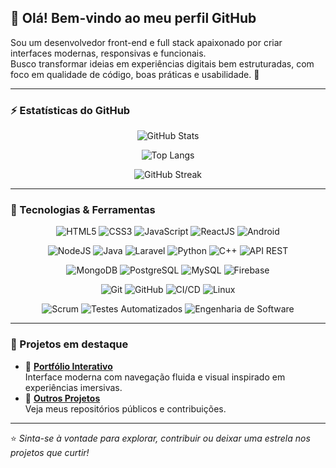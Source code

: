 ## 👋 Olá! Bem-vindo ao meu perfil GitHub

Sou um desenvolvedor front-end e full stack apaixonado por criar interfaces modernas, responsivas e funcionais.  
Busco transformar ideias em experiências digitais bem estruturadas, com foco em qualidade de código, boas práticas e usabilidade. 🚀  

---

### ⚡ Estatísticas do GitHub

<div align="center">

![GitHub Stats](https://github-readme-stats.vercel.app/api?username=felipe-santos-swengineer&show_icons=true&theme=tokyonight&hide_border=true&count_private=true)

![Top Langs](https://github-readme-stats.vercel.app/api/top-langs/?username=felipe-santos-swengineer&layout=compact&theme=tokyonight&hide_border=true)

![GitHub Streak](https://github-readme-streak-stats.herokuapp.com/?user=felipe-santos-swengineer&theme=tokyonight&hide_border=true)

</div>

---

### 🧠 Tecnologias & Ferramentas

<div align="center">

<!-- Front-end -->
![HTML5](https://img.shields.io/badge/HTML5-E34F26?style=for-the-badge&logo=html5&logoColor=white)
![CSS3](https://img.shields.io/badge/CSS3-1572B6?style=for-the-badge&logo=css3&logoColor=white)
![JavaScript](https://img.shields.io/badge/JavaScript-F7DF1E?style=for-the-badge&logo=javascript&logoColor=black)
![ReactJS](https://img.shields.io/badge/ReactJS-20232A?style=for-the-badge&logo=react&logoColor=61DAFB)
![Android](https://img.shields.io/badge/Android-3DDC84?style=for-the-badge&logo=android&logoColor=white)

<!-- Back-end -->
![NodeJS](https://img.shields.io/badge/NodeJS-43853D?style=for-the-badge&logo=node.js&logoColor=white)
![Java](https://img.shields.io/badge/Java-007396?style=for-the-badge&logo=java&logoColor=white)
![Laravel](https://img.shields.io/badge/Laravel-FF2D20?style=for-the-badge&logo=laravel&logoColor=white)
![Python](https://img.shields.io/badge/Python-3776AB?style=for-the-badge&logo=python&logoColor=white)
![C++](https://img.shields.io/badge/C++-00599C?style=for-the-badge&logo=c%2B%2B&logoColor=white)
![API REST](https://img.shields.io/badge/API%20REST-02569B?style=for-the-badge&logo=fastapi&logoColor=white)

<!-- Banco de Dados -->
![MongoDB](https://img.shields.io/badge/MongoDB-47A248?style=for-the-badge&logo=mongodb&logoColor=white)
![PostgreSQL](https://img.shields.io/badge/PostgreSQL-336791?style=for-the-badge&logo=postgresql&logoColor=white)
![MySQL](https://img.shields.io/badge/MySQL-4479A1?style=for-the-badge&logo=mysql&logoColor=white)
![Firebase](https://img.shields.io/badge/Firebase-FFCA28?style=for-the-badge&logo=firebase&logoColor=black)

<!-- DevOps & Versionamento -->
![Git](https://img.shields.io/badge/Git-F05032?style=for-the-badge&logo=git&logoColor=white)
![GitHub](https://img.shields.io/badge/GitHub-181717?style=for-the-badge&logo=github&logoColor=white)
![CI/CD](https://img.shields.io/badge/CI%2FCD-0A0A0A?style=for-the-badge&logo=githubactions&logoColor=white)
![Linux](https://img.shields.io/badge/Linux-FCC624?style=for-the-badge&logo=linux&logoColor=black)

<!-- Metodologias e Engenharia -->
![Scrum](https://img.shields.io/badge/Scrum-6DB33F?style=for-the-badge&logo=azuredevops&logoColor=white)
![Testes Automatizados](https://img.shields.io/badge/Testes%20Automatizados-FFB400?style=for-the-badge&logo=cypress&logoColor=white)
![Engenharia de Software](https://img.shields.io/badge/Engenharia%20de%20Software-007ACC?style=for-the-badge&logo=visualstudiocode&logoColor=white)

</div>

---

### 🌟 Projetos em destaque

- 🎨 [**Portfólio Interativo**](https://felipe-santos-swengineer.github.io/fs_portfolio)  
  Interface moderna com navegação fluida e visual inspirado em experiências imersivas.
- 🧩 [**Outros Projetos**](https://github.com/felipe-santos-swengineer?tab=repositories)  
  Veja meus repositórios públicos e contribuições.

---

⭐ *Sinta-se à vontade para explorar, contribuir ou deixar uma estrela nos projetos que curtir!*

